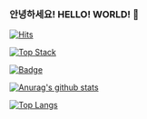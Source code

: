 ### 안녕하세요! HELLO! WORLD!   👋
[![Hits](https://hits.seeyoufarm.com/api/count/incr/badge.svg?url=https%3A%2F%2Fgithub.com%2Fyim5849&count_bg=%2379C83D&title_bg=%23555555&icon=&icon_color=%23E7E7E7&title=hits&edge_flat=false)](https://hits.seeyoufarm.com)

 [![Top Stack](https://widget.realdeveloper.pro/api/top?stack=Java,Spring,JavaScript )](https://github.com/yim5849)
 
 [![Badge](https://widget.realdeveloper.pro/api/badge?title=Languages&badges=Python,Java,C)](https://github.com/kijepark)
 
 [![Anurag's github stats](https://github-readme-stats.vercel.app/api?username=yim5849&theme=nightowl&show_icons=true)](https://github.com/anuraghazra/github-readme-stats)
 
 [![Top Langs](https://github-readme-stats.vercel.app/api/top-langs/?username=yim5849&layout=compact)](https://github.com/anuraghazra/github-readme-stats)
 
 
 
 
<!--
**yim5849/yim5849** is a ✨ _special_ ✨ repository because its `README.md` (this file) appears on your GitHub profile.

Here are some ideas to get you started:

- 🔭 I’m currently working on ...
- 🌱 I’m currently learning ...
- 👯 I’m looking to collaborate on ...
- 🤔 I’m looking for help with ...
- 💬 Ask me about ...
- 📫 How to reach me: ...
- 😄 Pronouns: ...
- ⚡ Fun fact: ...
-->
